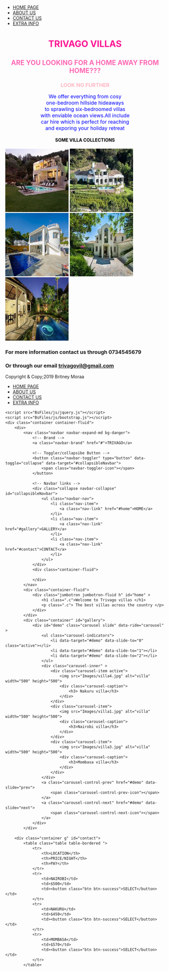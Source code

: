 <html lang="en">
<head>
    <meta charset="UTF-8">
    <title>Title</title>
    <link rel="stylesheet" href="custom.css">
</head>
<body>
<ul>
    <li><a href="Index2.html">HOME PAGE</a></li>
    <li><a href="About2.html">ABOUT US</a></li>
    <li><a href="CONTACT.html">CONTACT US</a></li>
    <li><a href="extra.html">EXTRA INFO</a></li>
</ul>
<h1 style="color: deeppink;text-align: center">TRIVAGO VILLAS</h1>
<h2 style="color:hotpink;text-align: center">ARE YOU LOOKING FOR A HOME AWAY FROM HOME???</h2>
<h3 style="color:lightpink;text-align: center">LOOK NO FURTHER</h3>
<p style="text-align: center;color: blue;font-size: medium">We offer everything from cosy <br>
    one-bedroom hillside hideaways <br>
    to sprawling six-bedroomed villas <br>
    with enviable ocean views.All include <br>
    car hire which is perfect for reaching <br>
    and exporing your holiday retreat</p>
<h4 style="text-align:center;color: black ">SOME VILLA COLLECTIONS</h4>
<body
<img style="align-items: center" height="200px" width="200px" src="images/villa2.jpg" alt="villa2">
<img style="align-items: center" height="200px" width="200px" src="images/villa3.jpg" alt="villa3">
<img style="align-items: center" height="200px" width="200px" src="images/villa4.jpg" alt="villa4">
<img style="align-items:center" width="200px" height="200px" src="images/villa7.jpg" alt="villa5">
<img  style="align-items: center" width="200px" height="200px" src="images/villa8.png" alt="villa6">
<img style="height: 200px"width="200px" src="images/villa1.jpg" alt="villa1">
<h3>For more information contact us through 0734545679</h3>
<h3>Or through our email <a href="trivagovil@gmail.com">trivagovil@gmail.com</a></h3>
<div>Copyright & Copy;2019 Britney Moraa</div>

</body>
</html>
<html lang="en">
<head>
    <meta charset="UTF-8">
    <title>Title</title>
    <link rel="stylesheet" href="BsFiles/css/bootstrap.css">
    <link rel="stylesheet" href="Urembo.css">
</head>
<body>
<ul>
    <li><a href="Index2.html">HOME PAGE</a></li>
    <li><a href="About2.html">ABOUT US</a></li>
    <li><a href="CONTACT.html">CONTACT US</a></li>
    <li><a href="extra.html">EXTRA INFO</a></li>
</ul>


    <script src="BsFiles/js/jquery.js"></script>
    <script src="BsFiles/js/bootstrap.js"></script>
    <div class="container container-fluid">
        <div>
            <nav class="navbar navbar-expand-md bg-danger">
                <!-- Brand -->
                <a class="navbar-brand" href="#">TRIVAGO</a>

                <!-- Toggler/collapsibe Button -->
                <button class="navbar-toggler" type="button" data-toggle="collapse" data-target="#collapsibleNavbar">
                    <span class="navbar-toggler-icon"></span>
                </button>

                <!-- Navbar links -->
                <div class="collapse navbar-collapse" id="collapsibleNavbar">
                    <ul class="navbar-nav">
                        <li class="nav-item">
                            <a class="nav-link" href="#home">HOME</a>
                        </li>
                        <li class="nav-item">
                            <a class="nav-link" href="#gallery">GALLERY</a>
                        </li>
                        <li class="nav-item">
                            <a class="nav-link" href="#contact">CONTACT</a>
                        </li>
                    </ul>
                </div>
                <div class="container-fluid">

                </div>
            </nav>
            <div class="container-fluid">
                <div class="jumbotron jumbotron-fluid h" id="home" >
                    <h1 class=".c">Welcome to Trivago villas </h1>
                    <p class=".c"> The best villas across the country </p>
                </div>
            </div>
            <div class="container" id="gallery">
                <div id="demo" class="carousel slide" data-ride="carousel" >
                    <ul class="carousel-indicators">
                        <li data-target="#demo" data-slide-to="0" class="active"></li>
                        <li data-target="#demo" data-slide-to="1"></li>
                        <li data-target="#demo" data-slide-to="2"></li>
                    </ul>
                    <div class="carousel-inner" >
                        <div class="carousel-item active">
                            <img src="Images/villa4.jpg" alt="villa" width="500" height="500">
                            <div class="carousel-caption">
                                <h3> Nakuru villa</h3>
                            </div>
                        </div>
                        <div class="carousel-item">
                            <img src="Images/villa1.jpg" alt="villa" width="500" height="500">
                            <div class="carousel-caption">
                                <h3>Nairobi villa</h3>
                            </div>
                        </div>
                        <div class="carousel-item">
                            <img src="Images/villa3.jpg" alt="villa" width="500" height="500">
                            <div class="carousel-caption">
                                <h3>Mombasa villa</h3>
                            </div>
                        </div>
                    </div>
                    <a class="carousel-control-prev" href="#demo" data-slide="prev">
                        <span class="carousel-control-prev-icon"></span>
                    </a>
                    <a class="carousel-control-next" href="#demo" data-slide="next">
                        <span class="carousel-control-next-icon"></span>
                    </a>
                </div>
            </div>

        <div class="container g" id="contact">
            <table class="table table-bordered ">
                <tr>
                    <th>LOCATION</th>
                    <th>PRICE/NIGHT</th>
                    <th>PAY</th>
                </tr>
                <tr>
                    <td>NAIROBI</td>
                    <td>$500</td>
                    <td><button class="btn btn-success">SELECT</button></td>
                </tr>
                <tr>
                    <td>NAKURU</td>
                    <td>$450</td>
                    <td><button class="btn btn-success">SELECT</button></td>
                </tr>
                <tr>
                    <td>MOMBASA</td>
                    <td>$570</td>
                    <td><button class="btn btn-success">SELECT</button></td>
                </tr>
            </table>




</div>
</div>
</div>


<script src="BsFiles/js/jquery.js"></script>
<script src="BsFiles/js/bootstrap.js"></script>
</body>
</html>
